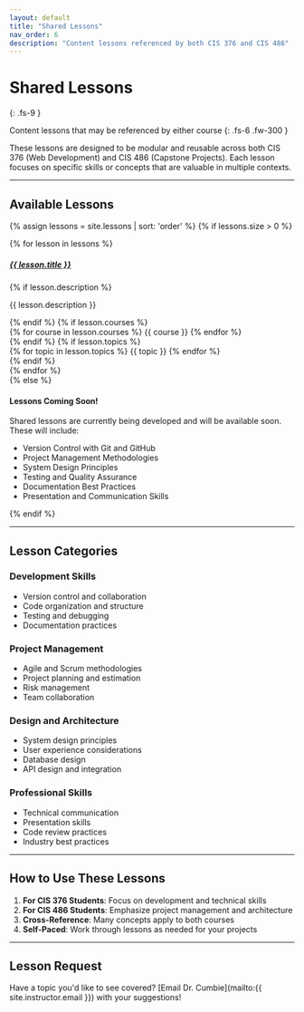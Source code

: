 ```yaml
---
layout: default
title: "Shared Lessons"
nav_order: 6
description: "Content lessons referenced by both CIS 376 and CIS 486"
---
```


# Shared Lessons
{: .fs-9 }

Content lessons that may be referenced by either course
{: .fs-6 .fw-300 }

These lessons are designed to be modular and reusable across both CIS 376 (Web Development) and CIS 486 (Capstone Projects). Each lesson focuses on specific skills or concepts that are valuable in multiple contexts.

---

## Available Lessons

{% assign lessons = site.lessons | sort: 'order' %}
{% if lessons.size > 0 %}
<div class="lesson-grid">
{% for lesson in lessons %}
  <div class="card mb-3">
    <div class="card-body">
      <h5 class="card-title">
        <a href="{{ lesson.url | relative_url }}">{{ lesson.title }}</a>
      </h5>
      {% if lesson.description %}
        <p class="card-text">{{ lesson.description }}</p>
      {% endif %}
      {% if lesson.courses %}
        <div class="course-tags">
          {% for course in lesson.courses %}
            <span class="badge bg-primary">{{ course }}</span>
          {% endfor %}
        </div>
      {% endif %}
      {% if lesson.topics %}
        <div class="topic-tags mt-2">
          {% for topic in lesson.topics %}
            <span class="badge bg-secondary">{{ topic }}</span>
          {% endfor %}
        </div>
      {% endif %}
    </div>
  </div>
{% endfor %}
</div>
{% else %}
<div class="alert alert-info" role="alert">
  <h4 class="alert-heading">Lessons Coming Soon!</h4>
  <p>Shared lessons are currently being developed and will be available soon. These will include:</p>
  <ul>
    <li>Version Control with Git and GitHub</li>
    <li>Project Management Methodologies</li>
    <li>System Design Principles</li>
    <li>Testing and Quality Assurance</li>
    <li>Documentation Best Practices</li>
    <li>Presentation and Communication Skills</li>
  </ul>
</div>
{% endif %}

---

## Lesson Categories

### Development Skills
- Version control and collaboration
- Code organization and structure
- Testing and debugging
- Documentation practices

### Project Management
- Agile and Scrum methodologies
- Project planning and estimation
- Risk management
- Team collaboration

### Design and Architecture
- System design principles
- User experience considerations
- Database design
- API design and integration

### Professional Skills
- Technical communication
- Presentation skills
- Code review practices
- Industry best practices

---

## How to Use These Lessons

1. **For CIS 376 Students**: Focus on development and technical skills
2. **For CIS 486 Students**: Emphasize project management and architecture
3. **Cross-Reference**: Many concepts apply to both courses
4. **Self-Paced**: Work through lessons as needed for your projects

---

## Lesson Request

Have a topic you'd like to see covered? [Email Dr. Cumbie](mailto:{{ site.instructor.email }}) with your suggestions!
